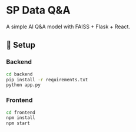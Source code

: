 # SP Data Q&A

A simple AI Q&A model with FAISS + Flask + React.

## 🚀 Setup

### Backend
```bash
cd backend
pip install -r requirements.txt
python app.py
```

### Frontend
```bash
cd frontend
npm install
npm start
```
